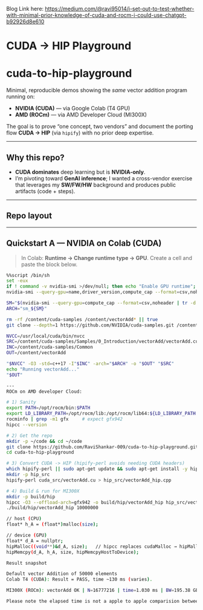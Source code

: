 Blog Link here: https://medium.com/@ravi95014/i-set-out-to-test-whether-with-minimal-prior-knowledge-of-cuda-and-rocm-i-could-use-chatgpt-b92926d8e610

# CUDA -> HIP Playground

# cuda-to-hip-playground

Minimal, reproducible demos showing the *same* vector addition program running on:

- **NVIDIA (CUDA)** — via Google Colab (T4 GPU)
- **AMD (ROCm)** — via AMD Developer Cloud (MI300X)

The goal is to prove “one concept, two vendors” and document the porting flow **CUDA → HIP** (via `hipify`) with no prior deep expertise.

---

## Why this repo?

- **CUDA dominates** deep learning but is **NVIDIA-only**.
- I’m pivoting toward **GenAI inference**; I wanted a cross-vendor exercise that leverages my **SW/FW/HW** background and produces public artifacts (code + steps).

---

## Repo layout

---

## Quickstart A — NVIDIA on Colab (CUDA)

> In Colab: **Runtime → Change runtime type → GPU**. Create a cell and paste the block below.

```bash
%%script /bin/sh
set -eux
if ! command -v nvidia-smi >/dev/null; then echo "Enable GPU runtime"; exit 1; fi
nvidia-smi --query-gpu=name,driver_version,compute_cap --format=csv,noheader

SM="$(nvidia-smi --query-gpu=compute_cap --format=csv,noheader | tr -d '.' | head -n1)"; [ -n "$SM" ] || SM=75
ARCH="sm_${SM}"

rm -rf /content/cuda-samples /content/vectorAdd* || true
git clone --depth=1 https://github.com/NVIDIA/cuda-samples.git /content/cuda-samples

NVCC=/usr/local/cuda/bin/nvcc
SRC=/content/cuda-samples/Samples/0_Introduction/vectorAdd/vectorAdd.cu
INC=/content/cuda-samples/Common
OUT=/content/vectorAdd

"$NVCC" -O3 -std=c++17 -I"$INC" -arch="$ARCH" -o "$OUT" "$SRC"
echo "Running vectorAdd..."
"$OUT"

--- 
ROCm on AMD developer Cloud:

# 1) Sanity
export PATH=/opt/rocm/bin:$PATH
export LD_LIBRARY_PATH=/opt/rocm/lib:/opt/rocm/lib64:${LD_LIBRARY_PATH:-}
rocminfo | grep -m1 gfx     # expect gfx942
hipcc --version

# 2) Get the repo
mkdir -p ~/code && cd ~/code
git clone https://github.com/RaviShankar-009/cuda-to-hip-playground.git
cd cuda-to-hip-playground

# 3) Convert CUDA -> HIP (hipify-perl avoids needing CUDA headers)
which hipify-perl || sudo apt-get update && sudo apt-get install -y hipify-perl
mkdir -p hip_src
hipify-perl cuda_src/vectorAdd.cu > hip_src/vectorAdd_hip.cpp

# 4) Build & run for MI300X
mkdir -p build/hip
hipcc -O3 --offload-arch=gfx942 -o build/hip/vectorAdd_hip hip_src/vectorAdd_hip.cpp
./build/hip/vectorAdd_hip 10000000

// host (CPU)
float* h_A = (float*)malloc(size);

// device (GPU)
float* d_A = nullptr;
hipMalloc((void**)&d_A, size);   // hipcc replaces cudaMalloc → hipMalloc
hipMemcpy(d_A, h_A, size, hipMemcpyHostToDevice);

Result snapshot

Default vector Addition of 50000 elements
Colab T4 (CUDA): Result = PASS, time ~130 ms (varies).

MI300X (ROCm): vectorAdd OK | N=16777216 | time=1.030 ms | BW=195.38 GB/s

Please note the elapsed time is not a apple to apple comparision between Nvidia and AMD GPU HW. For true end to end timing I need to pin host memory, run multiple iteration and report average time for better accuracy.
